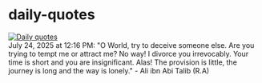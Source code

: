 # daily-quotes
[![Daily quotes](https://github.com/ceepu8/daily-quotes/actions/workflows/daily-quote.yml/badge.svg)](https://github.com/ceepu8/daily-quotes/actions/workflows/daily-quote.yml)<br/>
July 24, 2025 at 12:16 PM: "O World, try to deceive someone else. Are you trying to tempt me or attract me? No way! I divorce you irrevocably. Your time is short and you are insignificant. Alas! The provision is little, the journey is long and the way is lonely." - Ali ibn Abi Talib (R.A)
